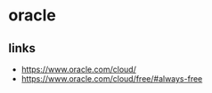 # oracle

## links
* https://www.oracle.com/cloud/
* https://www.oracle.com/cloud/free/#always-free

